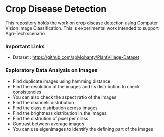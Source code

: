 # Crop Disease Detection
This repository holds the work on crop disease detection using Computer Vision Image Classification. This is experimental work intended to support Agri-Tech scenario

### Important Links 
- Dataset : https://github.com/spMohanty/PlantVillage-Dataset

### Exploratory Data Analysis on Images
- Find duplicate images using hamming distance 
- Find the resolution of the images and its distribution to check consistencies
- You can also check the aspect ratio of the images
- Find the channels distribution
- Find the class distribution across images 
- Find the brightness distribution in the images 
- Find the distriution of pixel per class
- Contrast between average images 
- You can use eigenimages to identify the defining part of the images
